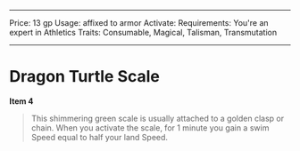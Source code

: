 
---
Price: 13 gp
Usage: affixed to armor
Activate: 
Requirements: You're an expert in Athletics
Traits: Consumable, Magical, Talisman, Transmutation

---

# Dragon Turtle Scale

**Item 4**

> This shimmering green scale is usually attached to a golden clasp or chain. When you activate the scale, for 1 minute you gain a swim Speed equal to half your land Speed.
